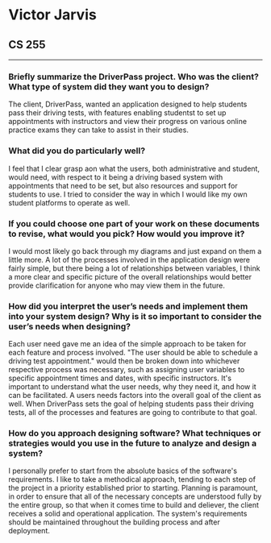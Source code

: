 # Victor Jarvis
## CS 255
---

### Briefly summarize the DriverPass project. Who was the client? What type of system did they want you to design?
The client, DriverPass, wanted an application designed to help students pass their driving tests, with features enabling studentst to set up appointments with instructors and view their progress on various online practice exams they can take to assist in their studies.

### What did you do particularly well?
I feel that I clear grasp aon what the users, both administrative and student, would need, with respect to it being a driving based system with appointments that need to be set, but also resources and support for students to use. I tried to consider the way in which I would like my own student platforms to operate as well.

### If you could choose one part of your work on these documents to revise, what would you pick? How would you improve it?
I would most likely go back through my diagrams and just expand on them a little more. A lot of the processes involved in the application design were fairly simple, but there being a lot of relationships between variables, I think a more clear and specific picture of the overall relationships would better provide clarification for anyone who may view them in the future.

### How did you interpret the user’s needs and implement them into your system design? Why is it so important to consider the user’s needs when designing?
Each user need gave me an idea of the simple approach to be taken for each feature and process involved. "The user should be able to schedule a driving test appointment." would then be broken down into whichever respective process was necessary, such as assigning user variables to specific appointment times and dates, with specific instructors. It's important to understand what the user needs, why they need it, and how it can be facilitated. A users needs factors into the overall goal of the client as well. When DriverPass sets the goal of helping students pass their driving tests, all of the processes and features are going to contribute to that goal.

### How do you approach designing software? What techniques or strategies would you use in the future to analyze and design a system?
I personally prefer to start from the absolute basics of the software's requirements. I like to take a methodical approach, tending to each step of the project in a priority established prior to starting. Planning is paramount, in order to ensure that all of the necessary concepts are understood fully by the entire group, so that when it comes time to build and deliever, the client receives a solid and operational application. The system's requirements should be maintained throughout the building process and after deployment.
